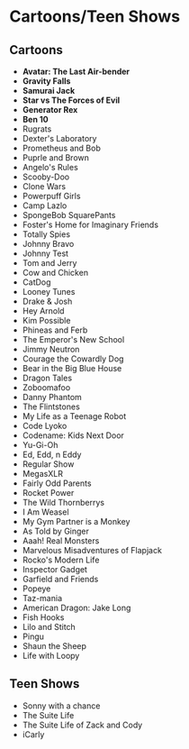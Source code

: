 # Cartoons/Teen Shows

## Cartoons

- **Avatar: The Last Air-bender**
- **Gravity Falls**
- **Samurai Jack**
- **Star vs The Forces of Evil**
- **Generator Rex**
- **Ben 10**
- Rugrats
- Dexter's Laboratory
- Prometheus and Bob
- Puprle and Brown
- Angelo's Rules
- Scooby-Doo
- Clone Wars
- Powerpuff Girls
- Camp Lazlo
- SpongeBob SquarePants
- Foster's Home for Imaginary Friends
- Totally Spies
- Johnny Bravo
- Johnny Test
- Tom and Jerry
- Cow and Chicken
- CatDog
- Looney Tunes
- Drake & Josh
- Hey Arnold
- Kim Possible
- Phineas and Ferb
- The Emperor's New School
- Jimmy Neutron
- Courage the Cowardly Dog
- Bear in the Big Blue House
- Dragon Tales
- Zoboomafoo
- Danny Phantom
- The Flintstones
- My Life as a Teenage Robot
- Code Lyoko
- Codename: Kids Next Door
- Yu-Gi-Oh
- Ed, Edd, n Eddy
- Regular Show
- MegasXLR
- Fairly Odd Parents
- Rocket Power
- The Wild Thornberrys
- I Am Weasel
- My Gym Partner is a Monkey
- As Told by Ginger
- Aaah! Real Monsters
- Marvelous Misadventures of Flapjack
- Rocko's Modern Life
- Inspector Gadget
- Garfield and Friends
- Popeye
- Taz-mania
- American Dragon: Jake Long
- Fish Hooks
- Lilo and Stitch
- Pingu
- Shaun the Sheep
- Life with Loopy

## Teen Shows

- Sonny with a chance
- The Suite Life
- The Suite Life of Zack and Cody
- iCarly
